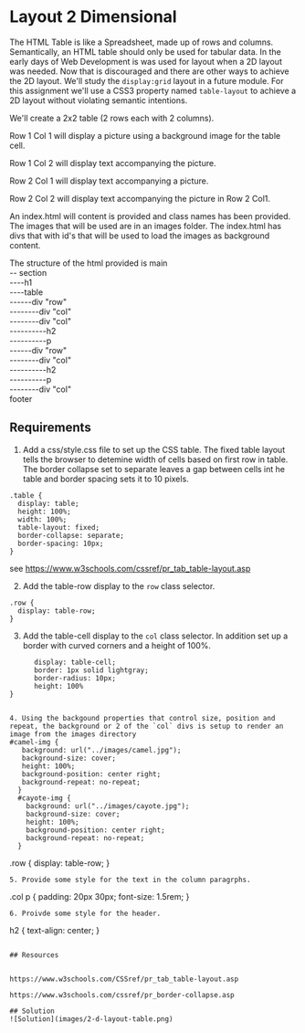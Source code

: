 # Layout 2 Dimensional

The HTML Table is like a Spreadsheet, made up of rows and columns.  Semantically, an HTML table should only be used for tabular data.  In the early days of Web Development is was used for layout when a 2D layout was needed.  Now that is discouraged and there are other ways to achieve the 2D layout.  We'll study the `display:grid` layout  in a future module.  For this assignment we'll use a CSS3 property named `table-layout` to achieve a 2D layout without violating semantic intentions.

We'll create a 2x2 table (2 rows each with 2 columns).

Row 1 Col 1 will display a picture using a background image for the table cell.

Row 1 Col 2 will display text accompanying the picture.  

Row 2 Col 1 will display text accompanying a picture.

Row 2 Col 2 will display text accompanying the picture in Row 2 Col1.  

An index.html will content is provided and class names has been provided.  The images that will be used are in an images folder.  The index.html has divs that with id's that will be used to load the images as background content.

The structure of the html provided is
main  
-- section  
----h1  
----table  
------div "row"  
--------div "col"  
--------div "col"  
----------h2  
----------p  
------div "row"  
--------div "col"   
----------h2   
----------p  
--------div "col"  
footer  

## Requirements
1. Add a css/style.css file to set up the CSS table.  The fixed table layout tells the browser to detemine width of cells based on first row in table.  The border collapse set to separate leaves a gap between cells int he table and border spacing sets it to 10 pixels.
```
.table {
  display: table;
  height: 100%;
  width: 100%;
  table-layout: fixed;
  border-collapse: separate;
  border-spacing: 10px;
}
```

see https://www.w3schools.com/cssref/pr_tab_table-layout.asp

2. Add the table-row display to the `row` class selector.
```
.row {
  display: table-row;
}
```
3. Add the table-cell display to the `col` class selector.  In addition set up a border with curved corners and a height of 100%.
```.col{  
      display: table-cell;
      border: 1px solid lightgray;
      border-radius: 10px;
      height: 100%
}


4. Using the backgound properties that control size, position and repeat, the background or 2 of the `col` divs is setup to render an image from the images directory
#camel-img {
   background: url("../images/camel.jpg");
   background-size: cover;
   height: 100%;
   background-position: center right;
   background-repeat: no-repeat;
  }
  #cayote-img {
    background: url("../images/cayote.jpg");
    background-size: cover;
    height: 100%;
    background-position: center right;
    background-repeat: no-repeat;
  }
```
.row {
  display: table-row;
}
```
5. Provide some style for the text in the column paragrphs.  
```
.col p {
  padding: 20px 30px;
  font-size: 1.5rem;
}
```
6. Proivde some style for the header.
```
h2 {
  text-align: center;
}
```

## Resources


https://www.w3schools.com/CSSref/pr_tab_table-layout.asp  

https://www.w3schools.com/cssref/pr_border-collapse.asp

## Solution
![Solution](images/2-d-layout-table.png)